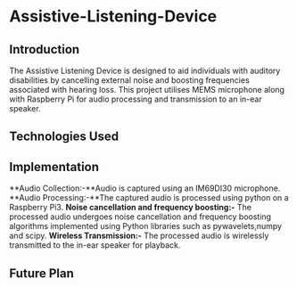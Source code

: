 # Assistive-Listening-Device
## Introduction
The Assistive Listening Device is designed to aid individuals with auditory disabilities by cancelling external noise and boosting frequencies associated with hearing loss. This project utilises MEMS microphone along with Raspberry Pi for audio processing and transmission to an in-ear speaker.
## Technologies Used

## Implementation 
 **Audio Collection:-**Audio is captured using an IM69DI30 microphone.
**Audio Processing:-**The captured audio is processed using python on a Raspberry Pi3.
**Noise cancellation and frequency boosting:-** The processed audio undergoes noise cancellation and frequency boosting algorithms implemented using Python libraries such as pywavelets,numpy and scipy.
**Wireless Transmission:-** The processed audio is wirelessly transmitted to the in-ear speaker for playback.
## Future Plan


